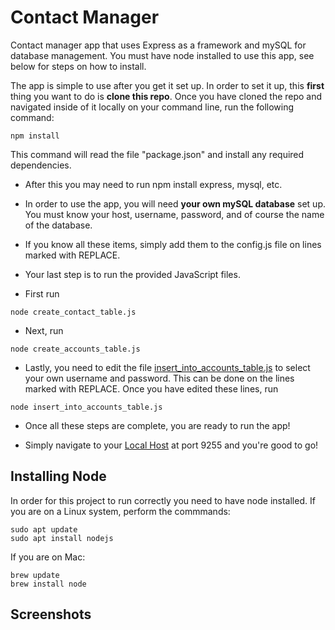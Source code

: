 # Contact Manager
Contact manager app that uses Express as a framework and mySQL for database management.  You must have node installed to use this app, see below for steps on how to install.

The app is simple to use after you get it set up.
In order to set it up, this **first** thing you want to do is **clone this repo**.
Once you have cloned the repo and navigated inside of it locally on your command line, run the following command:
```
npm install
```
This command will read the file "package.json" and install any required dependencies.

- After this you may need to run npm install express, mysql, etc.

- In order to use the app, you will need **your own mySQL database** set up.  You must know your host, username, password, and of course the name of the database.  

- If you know all these items, simply add them to the config.js file on lines marked with REPLACE.

- Your last step is to run the provided JavaScript files.
 - First run 
 ```
 node create_contact_table.js
 ```
 - Next, run
``` 
node create_accounts_table.js
```
 - Lastly, you need to edit the file [insert_into_accounts_table.js](insert_into_accounts_table.js) to select your own username and password.  This can be done on the lines marked with REPLACE.  Once you have edited these lines, run
```
node insert_into_accounts_table.js
```
- Once all these steps are complete, you are ready to run the app!

- Simply navigate to your [Local Host](https://localhost:9255) at port 9255 and you're good to go!

## Installing Node
In order for this project to run correctly you need to have node installed.
If you are on a Linux system, perform the commmands:
```
sudo apt update
sudo apt install nodejs
```

If you are on Mac:
```
brew update
brew install node
```

## Screenshots
